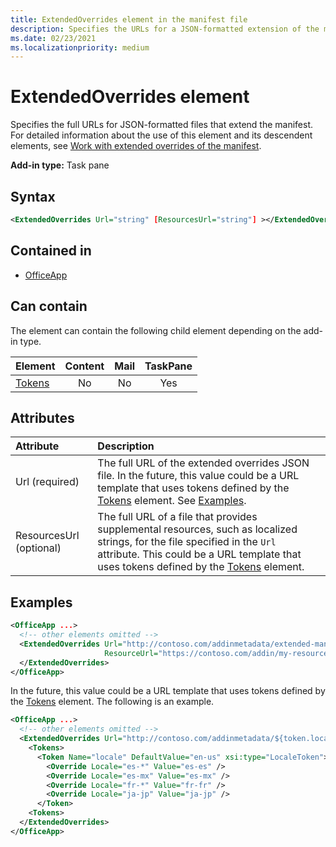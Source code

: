```yaml
---
title: ExtendedOverrides element in the manifest file
description: Specifies the URLs for a JSON-formatted extension of the manifest.
ms.date: 02/23/2021
ms.localizationpriority: medium
---
```


# ExtendedOverrides element

Specifies the full URLs for JSON-formatted files that extend the manifest. For detailed information about the use of this element and its descendent elements, see [Work with extended overrides of the manifest](/office/dev/add-ins/develop/extended-overrides).

**Add-in type:** Task pane

## Syntax

```XML
<ExtendedOverrides Url="string" [ResourcesUrl="string"] ></ExtendedOverrides>
```

## Contained in

- [OfficeApp](officeapp.md)

## Can contain

The **<ExtendedOverrides>** element can contain the following child element depending on the add-in type.

|Element|Content|Mail|TaskPane|
|:-----|:-----:|:-----:|:-----:|
|[Tokens](tokens.md)|No|No|Yes|

## Attributes

|Attribute|Description|
|:-----|:-----|
|Url (required)| The full URL of the extended overrides JSON file. In the future, this value could be a URL template that uses tokens defined by the [Tokens](tokens.md) element. See [Examples](#examples).|
|ResourcesUrl (optional) | The full URL of a file that provides supplemental resources, such as localized strings, for the file specified in the `Url` attribute. This could be a URL template that uses tokens defined by the [Tokens](tokens.md) element.|

## Examples

```XML
<OfficeApp ...>
  <!-- other elements omitted -->
  <ExtendedOverrides Url="http://contoso.com/addinmetadata/extended-manifest-overrides.json"
                     ResourceUrl="https://contoso.com/addin/my-resources.json">
  </ExtendedOverrides>
</OfficeApp>
```

In the future, this value could be a URL template that uses tokens defined by the [Tokens](tokens.md) element. The following is an example.

```XML
<OfficeApp ...>
  <!-- other elements omitted -->
  <ExtendedOverrides Url="http://contoso.com/addinmetadata/${token.locale}/extended-manifest-overrides.json">
    <Tokens>
      <Token Name="locale" DefaultValue="en-us" xsi:type="LocaleToken">
        <Override Locale="es-*" Value="es-es" />
        <Override Locale="es-mx" Value="es-mx" />
        <Override Locale="fr-*" Value="fr-fr" />
        <Override Locale="ja-jp" Value="ja-jp" />
      </Token>
    <Tokens>
  </ExtendedOverrides>
</OfficeApp>
```
